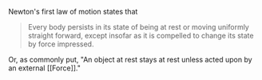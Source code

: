 Newton's first law of motion states that
> Every body persists in its state of being at rest or moving uniformly straight forward, except insofar as it is compelled to change its state by force impressed.

Or, as commonly put, "An object at rest stays at rest unless acted upon by an external [[Force]]."